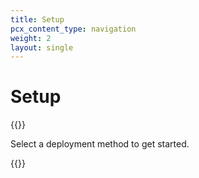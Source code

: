 ```yaml
---
title: Setup
pcx_content_type: navigation
weight: 2
layout: single
---
```


# Setup

{{<render file="_setup-overview.md">}}

Select a deployment method to get started.

{{<directory-listing>}}